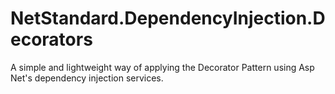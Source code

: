 # NetStandard.DependencyInjection.Decorators
A simple and lightweight way of applying the Decorator Pattern using Asp Net's dependency injection services.
